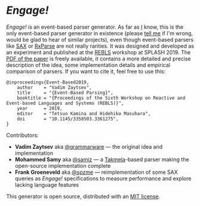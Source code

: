# *Engage!*

*Engage!* is an event-based parser generator.
As far as [I](http://grammarware.github.io) know, this is the only event-based parser generator in existence
(please [tell me](mailto:vadim@grammarware.net) if I'm wrong, would be glad to hear of similar projects),
even though event-based parsers like [SAX](https://en.wikipedia.org/wiki/Simple_API_for_XML) or
[RxParse](https://github.com/yongjhih/RxParse) are not really rarities. It was designed and developed
as an experiment and published at the [REBLS](https://2019.splashcon.org/home/rebls-2019) workshop at SPLASH 2019.
The [PDF of the paper](http://grammarware.net/text/2019/event-based.pdf) is freely available, it contains a
more detailed and precise description of the idea, some implementation details and empirical comparison of parsers.
If you want to cite it, feel free to use this:

```
@inproceedings{Event-Based2019,
	author    = "Vadim Zaytsev",
	title     = "{Event-Based Parsing}",
	booktitle = "{Proceedings of the Sixth Workshop on Reactive and Event-based Languages and Systems (REBLS)}",
	year      = 2019,
	editor    = "Tetsuo Kamina and Hidehiko Masuhara",
	doi       = "10.1145/3358503.3361275",
}
```

Contributors:
* **Vadim Zaytsev** aka [@grammarware](https://github.com/grammarware) — the original idea and implementation
* **Mohammed Samy** aka [@samiz](https://github.com/samiz) — a [Takmela](https://github.com/samiz/takmela)-based parser making the open-source implementation complete
* **Frank Groeneveld** aka [@spzme](https://github.com/spzme) — reimplementation of some SAX queries as *Engage!* specifications to measure performance and explore lacking language features

This generator is open source, distributed with an [MIT license](LICENSE.md).
